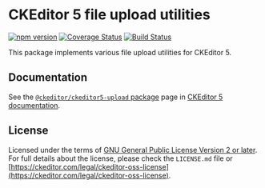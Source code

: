 CKEditor 5 file upload utilities
========================================

[![npm version](https://badge.fury.io/js/%40ckeditor%2Fckeditor5-upload.svg)](https://www.npmjs.com/package/@ckeditor/ckeditor5-upload)
[![Coverage Status](https://coveralls.io/repos/github/ckeditor/ckeditor5/badge.svg?branch=master)](https://coveralls.io/github/ckeditor/ckeditor5?branch=master)
[![Build Status](https://travis-ci.com/ckeditor/ckeditor5.svg?branch=master)](https://travis-ci.com/ckeditor/ckeditor5)

This package implements various file upload utilities for CKEditor 5.

## Documentation

See the [`@ckeditor/ckeditor5-upload` package](https://ckeditor.com/docs/ckeditor5/latest/api/upload.html) page in [CKEditor 5 documentation](https://ckeditor.com/docs/ckeditor5/latest/).

## License

Licensed under the terms of [GNU General Public License Version 2 or later](http://www.gnu.org/licenses/gpl.html). For full details about the license, please check the `LICENSE.md` file or [https://ckeditor.com/legal/ckeditor-oss-license](https://ckeditor.com/legal/ckeditor-oss-license).
